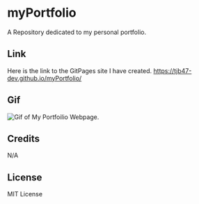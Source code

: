 # myPortfolio
A Repository dedicated to my personal portfolio.




## Link

Here is the link to the GitPages site I have created.
https://tjb47-dev.github.io/myPortfolio/

## Gif
![Gif of My Portfoilio Webpage.](https://github.com/tjb47-dev/myPortfolio/blob/main/html/custom_data/Portfolio-of-Thomas-Bailey.gif?raw=true)


## Credits

N/A

## License

MIT License